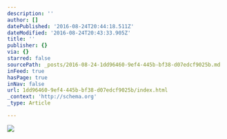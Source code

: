 ```yaml
---
description: ''
author: []
datePublished: '2016-08-24T20:44:18.511Z'
dateModified: '2016-08-24T20:43:33.905Z'
title: ''
publisher: {}
via: {}
starred: false
sourcePath: _posts/2016-08-24-1dd96460-9ef4-445b-bf38-d07edcf9025b.md
inFeed: true
hasPage: true
inNav: false
url: 1dd96460-9ef4-445b-bf38-d07edcf9025b/index.html
_context: 'http://schema.org'
_type: Article

---
```

![](https://the-grid-user-content.s3-us-west-2.amazonaws.com/b8bad957-ac8b-4484-b1ea-9afc8bede5a9.jpg)